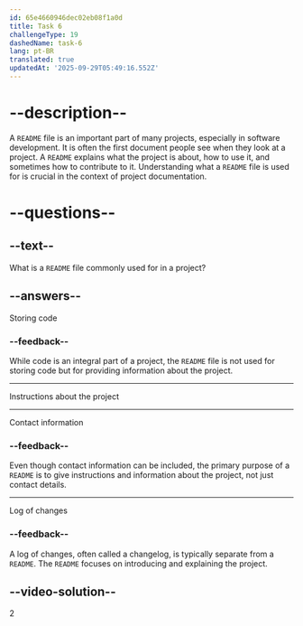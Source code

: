 ```yaml
---
id: 65e4660946dec02eb08f1a0d
title: Task 6
challengeType: 19
dashedName: task-6
lang: pt-BR
translated: true
updatedAt: '2025-09-29T05:49:16.552Z'
---
```


# --description--

A `README` file is an important part of many projects, especially in software development. It is often the first document people see when they look at a project. A `README` explains what the project is about, how to use it, and sometimes how to contribute to it. Understanding what a `README` file is used for is crucial in the context of project documentation.

# --questions--

## --text--

What is a `README` file commonly used for in a project?

## --answers--

Storing code

### --feedback--

While code is an integral part of a project, the `README` file is not used for storing code but for providing information about the project.

---

Instructions about the project

---

Contact information

### --feedback--

Even though contact information can be included, the primary purpose of a `README` is to give instructions and information about the project, not just contact details.

---

Log of changes

### --feedback--

A log of changes, often called a changelog, is typically separate from a `README`. The `README` focuses on introducing and explaining the project.

## --video-solution--

2
